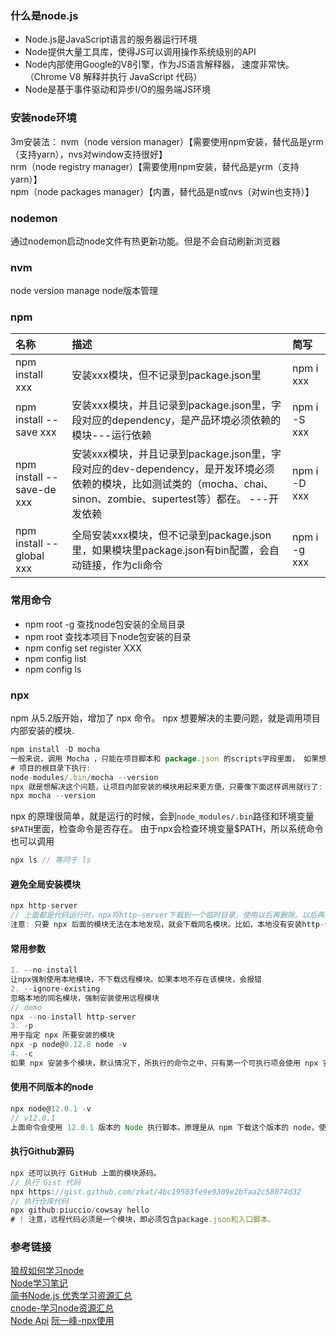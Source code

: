 ### 什么是node.js

* Node.js是JavaScript语言的服务器运行环境
* Node提供大量工具库，使得JS可以调用操作系统级别的API
* Node内部使用Google的V8引擎，作为JS语言解释器， 速度非常快。（Chrome V8 解释并执行 JavaScript 代码）
* Node是基于事件驱动和异步I/O的服务端JS环境

### 安装node环境

3m安装法：
nvm（node version manager）【需要使用npm安装，替代品是yrm（支持yarn），nvs对window支持很好】		
nrm（node registry manager）【需要使用npm安装，替代品是yrm（支持yarn）】		
npm（node packages manager）【内置，替代品是n或nvs（对win也支持）】		

### nodemon
通过nodemon启动node文件有热更新功能。但是不会自动刷新浏览器

### nvm 

node version manage  node版本管理


### npm

| 名称                      | 描述                                                         | 简写         |
| :------------------------ | :----------------------------------------------------------- | :----------- |
| npm install xxx           | 安装xxx模块，但不记录到package.json里                        | npm i xxx    |
| npm install --save xxx    | 安装xxx模块，并且记录到package.json里，字段对应的dependency，是产品环境必须依赖的模块---运行依赖 | npm i -S xxx |
| npm install --save-de xxx | 安装xxx模块，并且记录到package.json里，字段对应的dev-dependency，是开发环境必须依赖的模块，比如测试类的（mocha、chai、sinon、zombie、supertest等）都在。 ---开发依赖 | npm i -D xxx |
| npm install --global xxx  | 全局安装xxx模块，但不记录到package.json里，如果模块里package.json有bin配置，会自动链接，作为cli命令 | npm i -g xxx |

### 常用命令

* npm root -g 查找node包安装的全局目录
* npm root 查找本项目下node包安装的目录
* npm config set register XXX
* npm config list
* npm config ls


### npx

npm 从5.2版开始，增加了 npx 命令。
npx 想要解决的主要问题，就是调用项目内部安装的模块.

```js
npm install -D mocha
一般来说，调用 Mocha ，只能在项目脚本和 package.json 的scripts字段里面， 如果想在命令行下调用，必须像下面这样:
# 项目的根目录下执行:
node-modules/.bin/mocha --version
npx 就是想解决这个问题，让项目内部安装的模块用起来更方便，只要像下面这样调用就行了:
npx mocha --version
```

npx 的原理很简单，就是运行的时候，会到`node_modules/.bin`路径和环境变量`$PATH`里面，检查命令是否存在。
由于npx会检查环境变量$PATH，所以系统命令也可以调用

```js
npx ls // 等同于 ls
```

#### 避免全局安装模块

```js
npx http-server
// 上面都是代码运行时，npx将http-server下载到一个临时目录，使用以后再删除。以后再执行这个命令时，会重新下载http-server
注意: 只要 npx 后面的模块无法在本地发现，就会下载同名模块。比如，本地没有安装http-server模块，下面的命令会自动下载该模块，在当前目录启动一个 Web 服务
```

#### 常用参数

```js
1. --no-install 
让npx强制使用本地模块，不下载远程模块。如果本地不存在该模块，会报错
2. --ignore-existing
忽略本地的同名模块，强制安装使用远程模块
// demo 
npx --no-install http-server
3. -p
用于指定 npx 所要安装的模块
npx -p node@0.12.8 node -v 
4. -c
如果 npx 安装多个模块，默认情况下，所执行的命令之中，只有第一个可执行项会使用 npx 安装的模块，后面的可执行项还是会交给 Shell 解释
```

#### 使用不同版本的node

```js
npx node@12.0.1 -v
// v12.0.1
上面命令会使用 12.0.1 版本的 Node 执行脚本。原理是从 npm 下载这个版本的 node，使用后再删掉。
```

#### 执行Github源码

```js
npx 还可以执行 GitHub 上面的模块源码。
// 执行 Gist 代码
npx https://gist.github.com/zkat/4bc19503fe9e9309e2bfaa2c58074d32
// 执行仓库代码
npx github:piuccio/cowsay hello
# ! 注意，远程代码必须是一个模块，即必须包含package.json和入口脚本。
```






### 参考链接

[狼叔如何学习node](https://cnodejs.org/topic/5ab3166be7b166bb7b9eccf7)		
[Node学习笔记](https://github.com/chyingp/nodejs-learning-guide)	
[简书Node.js 优秀学习资源汇总](https://www.jianshu.com/p/e37835da4624)		
[cnode-学习node资源汇总](https://cnodejs.org/getstart)      
[Node Api](http://nodejs.cn/api/fs.html)
[阮一峰-npx使用](https://www.ruanyifeng.com/blog/2019/02/npx.html)